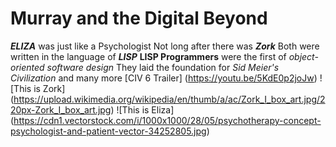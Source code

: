 # Murray and the Digital Beyond
***ELIZA*** was just like a Psychologist 
Not long after there was ***Zork***
Both were written in the language of ***LISP***
**LISP Programmers** were the first of *object-oriented software design*
They laid the foundation for *Sid Meier's Civilization* and many more
[CIV 6 Trailer] (https://youtu.be/5KdE0p2joJw)
![This is Zork] (https://upload.wikimedia.org/wikipedia/en/thumb/a/ac/Zork_I_box_art.jpg/220px-Zork_I_box_art.jpg)
![This is Eliza] (https://cdn1.vectorstock.com/i/1000x1000/28/05/psychotherapy-concept-psychologist-and-patient-vector-34252805.jpg)

